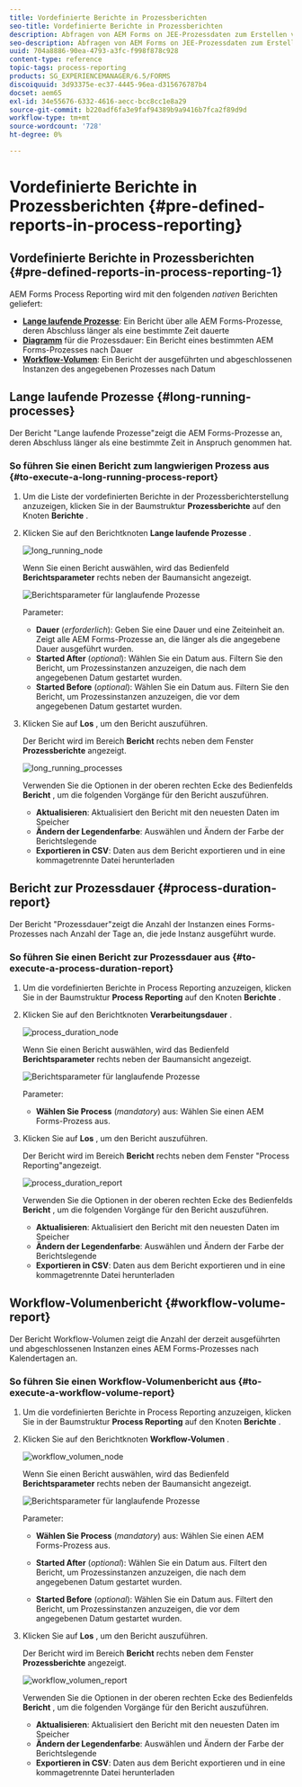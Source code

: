 ```yaml
---
title: Vordefinierte Berichte in Prozessberichten
seo-title: Vordefinierte Berichte in Prozessberichten
description: Abfragen von AEM Forms on JEE-Prozessdaten zum Erstellen von Berichten zu langwierigen Prozessen, Prozessdauer und Workflow-Volumen
seo-description: Abfragen von AEM Forms on JEE-Prozessdaten zum Erstellen von Berichten zu langwierigen Prozessen, Prozessdauer und Workflow-Volumen
uuid: 704a8886-90ea-4793-a3fc-f998f878c928
content-type: reference
topic-tags: process-reporting
products: SG_EXPERIENCEMANAGER/6.5/FORMS
discoiquuid: 3d93375e-ec37-4445-96ea-d315676787b4
docset: aem65
exl-id: 34e55676-6332-4616-aecc-bcc8cc1e8a29
source-git-commit: b220adf6fa3e9faf94389b9a9416b7fca2f89d9d
workflow-type: tm+mt
source-wordcount: '728'
ht-degree: 0%

---
```


# Vordefinierte Berichte in Prozessberichten {#pre-defined-reports-in-process-reporting}

## Vordefinierte Berichte in Prozessberichten {#pre-defined-reports-in-process-reporting-1}

AEM Forms Process Reporting wird mit den folgenden *nativen* Berichten geliefert:

* **[Lange laufende Prozesse](#long-running-processes)**: Ein Bericht über alle AEM Forms-Prozesse, deren Abschluss länger als eine bestimmte Zeit dauerte
* **[Diagramm](#process-duration-report)** für die Prozessdauer: Ein Bericht eines bestimmten AEM Forms-Prozesses nach Dauer
* **[Workflow-Volumen](#workflow-volume-report)**: Ein Bericht der ausgeführten und abgeschlossenen Instanzen des angegebenen Prozesses nach Datum

## Lange laufende Prozesse {#long-running-processes}

Der Bericht &quot;Lange laufende Prozesse&quot;zeigt die AEM Forms-Prozesse an, deren Abschluss länger als eine bestimmte Zeit in Anspruch genommen hat.

### So führen Sie einen Bericht zum langwierigen Prozess aus {#to-execute-a-long-running-process-report}

1. Um die Liste der vordefinierten Berichte in der Prozessberichterstellung anzuzeigen, klicken Sie in der Baumstruktur **Prozessberichte** auf den Knoten **Berichte** .
1. Klicken Sie auf den Berichtknoten **Lange laufende Prozesse** .

   ![long_running_node](assets/long_running_node.png)

   Wenn Sie einen Bericht auswählen, wird das Bedienfeld **Berichtsparameter** rechts neben der Baumansicht angezeigt.

   ![Berichtsparameter für langlaufende Prozesse](assets/report_parameters_panel.png)

   Parameter:

   * **Dauer**  (*erforderlich*): Geben Sie eine Dauer und eine Zeiteinheit an. Zeigt alle AEM Forms-Prozesse an, die länger als die angegebene Dauer ausgeführt wurden.
   * **Started After**  (*optional*): Wählen Sie ein Datum aus. Filtern Sie den Bericht, um Prozessinstanzen anzuzeigen, die nach dem angegebenen Datum gestartet wurden.
   * **Started Before**  (*optional*): Wählen Sie ein Datum aus. Filtern Sie den Bericht, um Prozessinstanzen anzuzeigen, die vor dem angegebenen Datum gestartet wurden.

1. Klicken Sie auf **Los** , um den Bericht auszuführen.

   Der Bericht wird im Bereich **Bericht** rechts neben dem Fenster **Prozessberichte** angezeigt.

   ![long_running_processes](assets/long_running_processes.png)

   Verwenden Sie die Optionen in der oberen rechten Ecke des Bedienfelds **Bericht** , um die folgenden Vorgänge für den Bericht auszuführen.

   * **Aktualisieren**: Aktualisiert den Bericht mit den neuesten Daten im Speicher
   * **Ändern der Legendenfarbe**: Auswählen und Ändern der Farbe der Berichtslegende
   * **Exportieren in CSV**: Daten aus dem Bericht exportieren und in eine kommagetrennte Datei herunterladen

## Bericht zur Prozessdauer {#process-duration-report}

Der Bericht &quot;Prozessdauer&quot;zeigt die Anzahl der Instanzen eines Forms-Prozesses nach Anzahl der Tage an, die jede Instanz ausgeführt wurde.

### So führen Sie einen Bericht zur Prozessdauer aus {#to-execute-a-process-duration-report}

1. Um die vordefinierten Berichte in Process Reporting anzuzeigen, klicken Sie in der Baumstruktur **Process Reporting** auf den Knoten **Berichte** .
1. Klicken Sie auf den Berichtknoten **Verarbeitungsdauer** .

   ![process_duration_node](assets/process_duration_node.png)

   Wenn Sie einen Bericht auswählen, wird das Bedienfeld **Berichtsparameter** rechts neben der Baumansicht angezeigt.

   ![Berichtsparameter für langlaufende Prozesse](assets/process_duration_params.png)

   Parameter:

   * **Wählen Sie Process**  (*mandatory*) aus: Wählen Sie einen AEM Forms-Prozess aus.

1. Klicken Sie auf **Los** , um den Bericht auszuführen.

   Der Bericht wird im Bereich **Bericht** rechts neben dem Fenster &quot;Process Reporting&quot;angezeigt.

   ![process_duration_report](assets/process_duration_report.png)

   Verwenden Sie die Optionen in der oberen rechten Ecke des Bedienfelds **Bericht** , um die folgenden Vorgänge für den Bericht auszuführen.

   * **Aktualisieren**: Aktualisiert den Bericht mit den neuesten Daten im Speicher
   * **Ändern der Legendenfarbe**: Auswählen und Ändern der Farbe der Berichtslegende
   * **Exportieren in CSV**: Daten aus dem Bericht exportieren und in eine kommagetrennte Datei herunterladen

## Workflow-Volumenbericht {#workflow-volume-report}

Der Bericht Workflow-Volumen zeigt die Anzahl der derzeit ausgeführten und abgeschlossenen Instanzen eines AEM Forms-Prozesses nach Kalendertagen an.

### So führen Sie einen Workflow-Volumenbericht aus {#to-execute-a-workflow-volume-report}

1. Um die vordefinierten Berichte in Process Reporting anzuzeigen, klicken Sie in der Baumstruktur **Process Reporting** auf den Knoten **Berichte** .
1. Klicken Sie auf den Berichtknoten **Workflow-Volumen** .

   ![workflow_volumen_node](assets/workflow_volume_node.png)

   Wenn Sie einen Bericht auswählen, wird das Bedienfeld **Berichtsparameter** rechts neben der Baumansicht angezeigt.

   ![Berichtsparameter für langlaufende Prozesse](assets/workflow_volume_params.png)

   Parameter:

   * **Wählen Sie Process**  (*mandatory*) aus: Wählen Sie einen AEM Forms-Prozess aus.

   * **Started After**  (*optional*): Wählen Sie ein Datum aus. Filtert den Bericht, um Prozessinstanzen anzuzeigen, die nach dem angegebenen Datum gestartet wurden.

   * **Started Before**  (*optional*): Wählen Sie ein Datum aus. Filtert den Bericht, um Prozessinstanzen anzuzeigen, die vor dem angegebenen Datum gestartet wurden.

1. Klicken Sie auf **Los** , um den Bericht auszuführen.

   Der Bericht wird im Bereich **Bericht** rechts neben dem Fenster **Prozessberichte** angezeigt.

   ![workflow_volumen_report](assets/workflow_volume_report.png)

   Verwenden Sie die Optionen in der oberen rechten Ecke des Bedienfelds **Bericht** , um die folgenden Vorgänge für den Bericht auszuführen.

   * **Aktualisieren**: Aktualisiert den Bericht mit den neuesten Daten im Speicher
   * **Ändern der Legendenfarbe**: Auswählen und Ändern der Farbe der Berichtslegende
   * **Exportieren in CSV**: Daten aus dem Bericht exportieren und in eine kommagetrennte Datei herunterladen
